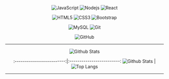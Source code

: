 


<div align='center'>

![JavaScript](https://img.shields.io/badge/-JavaScript-black?style=flat-square&logo=javascript)
![Nodejs](https://img.shields.io/badge/-Nodejs-black?style=flat-square&logo=Node.js)
![React](https://img.shields.io/badge/-React-black?style=flat-square&logo=react)

![HTML5](https://img.shields.io/badge/-HTML5-E34F26?style=flat-square&logo=html5&logoColor=white)
![CSS3](https://img.shields.io/badge/-CSS3-1572B6?style=flat-square&logo=css3)
![Bootstrap](https://img.shields.io/badge/-Bootstrap-563D7C?style=flat-square&logo=bootstrap)

![MySQL](https://img.shields.io/badge/-MySQL-black?style=flat-square&logo=mysql)
![Git](https://img.shields.io/badge/-Git-black?style=flat-square&logo=git)

![GitHub](https://img.shields.io/badge/-GitHub-181717?style=flat-square&logo=github)
  
  ***
  
<div align='center' >

  
![Github Stats](https://github-readme-stats.vercel.app/api?username=lcmpbll&count_private=true&show_icons=true&include_all_commits=true)
  
:-------------------------:|:-------------------------:
![Github Stats](https://github-readme-stats.vercel.app/api?username=lcmpbll&count_private=true&show_icons=true&include_all_commits=true)  |  ![Top Langs](https://github-readme-stats.vercel.app/api/top-langs/?username=lcmpbll&hide=TeX&layout=compact)
  

  

  </div>
  
  ***

</div>
